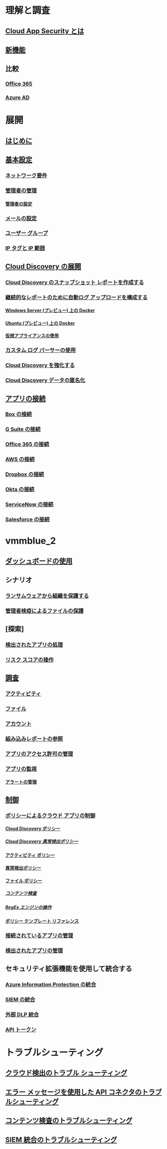 # 理解と調査
## [Cloud App Security とは](what-is-cloud-app-security.md)
## [新機能](release-notes.md)
## 比較
### [Office 365](editions-cloud-app-security-o365.md)
### [Azure AD](editions-cloud-app-security-aad.md)
# 展開
## [はじめに](getting-started-with-cloud-app-security.md)
## [基本設定](general-setup.md)
### [ネットワーク要件](network-requirements.md)
### [管理者の管理](manage-admins.md)
#### [管理者の設定](admin-settings.md)
### [メールの設定](mail-settings.md)
### [ユーザー グループ](user-groups.md)
### [IP タグと IP 範囲](ip-tags.md)
## [Cloud Discovery の展開](set-up-cloud-discovery.md)
### [Cloud Discovery のスナップショット レポートを作成する](create-snapshot-cloud-discovery-reports.md)
### [継続的なレポートのために自動ログ アップロードを構成する](discovery-docker.md)
#### [Windows Server (プレビュー) 上の Docker](discovery-docker-windows.md)
#### [Ubuntu (プレビュー) 上の Docker](discovery-docker-ubuntu.md)
#### [仮想アプライアンスの使用](configure-automatic-log-upload-for-continuous-reports.md)
### [カスタム ログ パーサーの使用](custom-log-parser.md)
### [Cloud Discovery を強化する](cloud-discovery-aad-enrichment.md)
### [Cloud Discovery データの匿名化](cloud-discovery-anonymizer.md)
## [アプリの接続](enable-instant-visibility-protection-and-governance-actions-for-your-apps.md)
### [Box の接続](connect-box-to-microsoft-cloud-app-security.md)
### [G Suite の接続](connect-google-apps-to-microsoft-cloud-app-security.md)
### [Office 365 の接続](connect-office-365-to-microsoft-cloud-app-security.md)
### [AWS の接続](connect-aws-to-microsoft-cloud-app-security.md)
### [Dropbox の接続](connect-dropbox-to-microsoft-cloud-app-security.md)
### [Okta の接続](connect-okta-to-microsoft-cloud-app-security.md)
### [ServiceNow の接続](connect-servicenow-to-microsoft-cloud-app-security.md)
### [Salesforce の接続](connect-salesforce-to-microsoft-cloud-app-security.md)
# vmmblue_2
## [ダッシュボードの使用](daily-activities-to-protect-your-cloud-environment.md)
## シナリオ
### [ランサムウェアから組織を保護する](use-case-ransomware.md)
### [管理者検疫によるファイルの保護](use-case-admin-quarantine.md)
## [探索]
### [検出されたアプリの処理](discovered-apps.md)
### [リスク スコアの操作](risk-score.md)
## [調査](investigate.md)
### [アクティビティ](activity-filters.md)
### [ファイル](file-filters.md)
### [アカウント](accounts.md)
### [組み込みレポートの参照](built-in-report-reference.md)
### [アプリのアクセス許可の管理](manage-app-permissions.md)
### [アプリの監視](monitor-alerts.md)
#### [アラートの管理](managing-alerts.md)
## [制御](control.md)
### [ポリシーによるクラウド アプリの制御](control-cloud-apps-with-policies.md)
#### [Cloud Discovery ポリシー](cloud-discovery-policies.md)
##### [Cloud Discovery 異常検出ポリシー](cloud-discovery-anomaly-detection-policy.md)
#### [アクティビティ ポリシー](user-activity-policies.md)
#### [異常検出ポリシー](anomaly-detection-policy.md)
#### [ファイル ポリシー](data-protection-policies.md)
##### [コンテンツ検査](content-inspection.md)
##### [RegEx エンジンの操作](working-with-the-regex-engine.md)
#### [ポリシー テンプレート リファレンス](policy-template-reference.md)
### [接続されているアプリの管理](governance-actions.md)
### [検出されたアプリの管理](governance-discovery.md)
## セキュリティ拡張機能を使用して統合する
### [Azure Information Protection の統合](azip-integration.md)
### [SIEM の統合](siem.md)
### [外部 DLP 統合](icap-stunnel.md)
### [API トークン](api-tokens.md)
# トラブルシューティング
## [クラウド検出のトラブル シューティング](troubleshooting-cloud-discovery.md)
## [エラー メッセージを使用した API コネクタのトラブルシューティング](troubleshooting-api-connectors-using-error-messages.md)
## [コンテンツ検査のトラブルシューティング](troubleshooting-content-inspection.md)
## [SIEM 統合のトラブルシューティング](troubleshooting-siem.md)